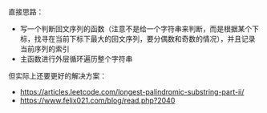 直接思路：
- 写一个判断回文序列的函数（注意不是给一个字符串来判断，而是根据某个下标，找寻在当前下标下最大的回文序列，要分偶数和奇数的情况），并且记录当前序列的索引
- 主函数进行外层循环遍历整个字符串

但实际上还要更好的解决方案：
- https://articles.leetcode.com/longest-palindromic-substring-part-ii/
- https://www.felix021.com/blog/read.php?2040